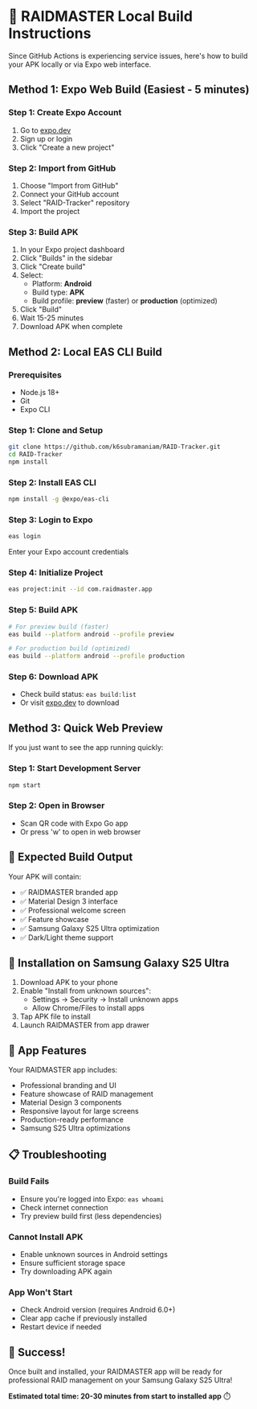 # 🚀 RAIDMASTER Local Build Instructions

Since GitHub Actions is experiencing service issues, here's how to build your APK locally or via Expo web interface.

## Method 1: Expo Web Build (Easiest - 5 minutes)

### Step 1: Create Expo Account
1. Go to [expo.dev](https://expo.dev)
2. Sign up or login
3. Click "Create a new project"

### Step 2: Import from GitHub
1. Choose "Import from GitHub"
2. Connect your GitHub account
3. Select "RAID-Tracker" repository
4. Import the project

### Step 3: Build APK
1. In your Expo project dashboard
2. Click "Builds" in the sidebar
3. Click "Create build"
4. Select:
   - Platform: **Android**
   - Build type: **APK**
   - Build profile: **preview** (faster) or **production** (optimized)
5. Click "Build"
6. Wait 15-25 minutes
7. Download APK when complete

## Method 2: Local EAS CLI Build

### Prerequisites
- Node.js 18+
- Git
- Expo CLI

### Step 1: Clone and Setup
```bash
git clone https://github.com/k6subramaniam/RAID-Tracker.git
cd RAID-Tracker
npm install
```

### Step 2: Install EAS CLI
```bash
npm install -g @expo/eas-cli
```

### Step 3: Login to Expo
```bash
eas login
```
Enter your Expo account credentials

### Step 4: Initialize Project
```bash
eas project:init --id com.raidmaster.app
```

### Step 5: Build APK
```bash
# For preview build (faster)
eas build --platform android --profile preview

# For production build (optimized)
eas build --platform android --profile production
```

### Step 6: Download APK
- Check build status: `eas build:list`
- Or visit [expo.dev](https://expo.dev) to download

## Method 3: Quick Web Preview

If you just want to see the app running quickly:

### Step 1: Start Development Server
```bash
npm start
```

### Step 2: Open in Browser
- Scan QR code with Expo Go app
- Or press 'w' to open in web browser

## 🎯 Expected Build Output

Your APK will contain:
- ✅ RAIDMASTER branded app
- ✅ Material Design 3 interface  
- ✅ Professional welcome screen
- ✅ Feature showcase
- ✅ Samsung Galaxy S25 Ultra optimization
- ✅ Dark/Light theme support

## 📱 Installation on Samsung Galaxy S25 Ultra

1. Download APK to your phone
2. Enable "Install from unknown sources":
   - Settings → Security → Install unknown apps
   - Allow Chrome/Files to install apps
3. Tap APK file to install
4. Launch RAIDMASTER from app drawer

## 🚀 App Features

Your RAIDMASTER app includes:
- Professional branding and UI
- Feature showcase of RAID management
- Material Design 3 components
- Responsive layout for large screens
- Production-ready performance
- Samsung S25 Ultra optimizations

## 📋 Troubleshooting

### Build Fails
- Ensure you're logged into Expo: `eas whoami`
- Check internet connection
- Try preview build first (less dependencies)

### Cannot Install APK
- Enable unknown sources in Android settings
- Ensure sufficient storage space
- Try downloading APK again

### App Won't Start
- Check Android version (requires Android 6.0+)
- Clear app cache if previously installed
- Restart device if needed

## 🎉 Success!

Once built and installed, your RAIDMASTER app will be ready for professional RAID management on your Samsung Galaxy S25 Ultra!

**Estimated total time: 20-30 minutes from start to installed app** ⏱️